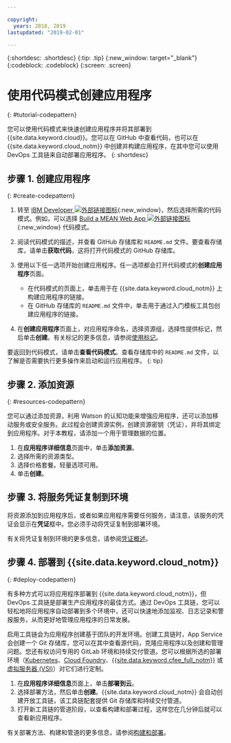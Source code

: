 ```yaml
---

copyright:
  years: 2018, 2019
lastupdated: "2019-02-01"

---
```


{:shortdesc: .shortdesc}
{:tip: .tip}
{:new_window: target="_blank"}
{:codeblock: .codeblock}
{:screen: .screen}

# 使用代码模式创建应用程序
{: #tutorial-codepattern}

您可以使用代码模式来快速创建应用程序并将其部署到 {{site.data.keyword.cloud}}。您可以在 GitHub 中查看代码，也可以在 {{site.data.keyword.cloud_notm}} 中创建并构建应用程序，在其中您可以使用 DevOps 工具链来自动部署应用程序。
{: shortdesc}

## 步骤 1. 创建应用程序
{: #create-codepattern}

1. 转至 [IBM Developer ![外部链接图标](../../icons/launch-glyph.svg "外部链接图标")](https://developer.ibm.com/patterns/){:new_window}，然后选择所需的代码模式。例如，可以选择 [Build a MEAN Web App ![外部链接图标](../../icons/launch-glyph.svg "外部链接图标")](https://developer.ibm.com/patterns/build-a-mean-web-app/){:new_window} 代码模式。

2. 阅读代码模式的描述，并查看 GitHub 存储库和 `README.md` 文件。要查看存储库，请单击**获取代码**，这将打开代码模式的 GitHub 存储库。

3. 使用以下任一选项开始创建应用程序。任一选项都会打开代码模式的**创建应用程序**页面。
    * 在代码模式的页面上，单击用于在 {{site.data.keyword.cloud_notm}} 上构建应用程序的链接。 
    * 在 GitHub 存储库的 `README.md` 文件中，单击用于通过入门模板工具包创建应用程序的链接。 

4. 在**创建应用程序**页面上，对应用程序命名，选择资源组，选择性提供标记，然后单击**创建**。有关标记的更多信息，请参阅[使用标记](/docs/resources/tagging_resources.html#tag)。

  要返回到代码模式，请单击**查看代码模式**。查看存储库中的 `README.md` 文件，以了解是否需要执行更多操作来启动和运行应用程序。
  {: tip}

## 步骤 2. 添加资源
{: #resources-codepattern}

您可以通过添加资源，利用 Watson 的认知功能来增强应用程序，还可以添加移动服务或安全服务。此过程会创建资源实例，创建资源密钥（凭证），并将其绑定到应用程序。对于本教程，请添加一个用于管理数据的位置。

1. 在**应用程序详细信息**页面中，单击**添加资源**。
2. 选择所需的资源类型。 
3. 选择价格套餐。轻量选项可用。
4. 单击**创建**。

## 步骤 3. 将服务凭证复制到环境

将资源添加到应用程序后，或者如果应用程序需要任何服务，请注意，该服务的凭证会显示在**凭证**框中。您必须手动将凭证复制到部署环境。

有关将凭证复制到环境的更多信息，请参阅[凭证概述](/docs/apps/creds_overview.html)。

## 步骤 4. 部署到 {{site.data.keyword.cloud_notm}}
{: #deploy-codepattern}

有多种方式可以将应用程序部署到 {{site.data.keyword.cloud_notm}}，但 DevOps 工具链是部署生产应用程序的最佳方式。通过 DevOps 工具链，您可以轻松地将应用程序自动部署到多个环境中，还可以快速地添加监视、日志记录和警报服务，从而更好地管理应用程序的日常发展。

启用工具链会为应用程序创建基于团队的开发环境。创建工具链时，App Service 会创建一个 Git 存储库，您可以在其中查看源代码，克隆应用程序以及创建和管理问题。您还有权访问专用的 GitLab 环境和持续交付管道。您可以根据所选的部署环境（[Kubernetes](/docs/containers/container_index.html#container_index)、[Cloud Foundry](/docs/cloud-foundry-public/about-cf.html#about-cf)、[{{site.data.keyword.cfee_full_notm}}](/docs/cloud-foundry/index.html#about) 或[虚拟服务器 (VSI)](/docs/vsi/vsi_index.html)）对它们进行定制。

1. 在**应用程序详细信息**页面上，单击**部署到云**。
2. 选择部署方法，然后单击**创建**。{{site.data.keyword.cloud_notm}} 会自动创建开放工具链，该工具链配套提供 Git 存储库和持续交付管道。
3. 打开新工具链的管道阶段，以查看构建和部署过程，这样您在几分钟后就可以查看新应用程序。

有关部署方法、构建和管道的更多信息，请参阅[构建和部署](/docs/services/ContinuousDelivery/pipeline_build_deploy.html#deliverypipeline_build_deploy)。
